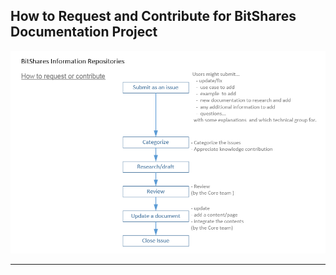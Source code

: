 ## How to Request and Contribute for BitShares Documentation Project


<p align="center">
  <img src="/developers/imgs/how-to-contribute.png" width="800" title="Contribution Flow">
</p>

***
